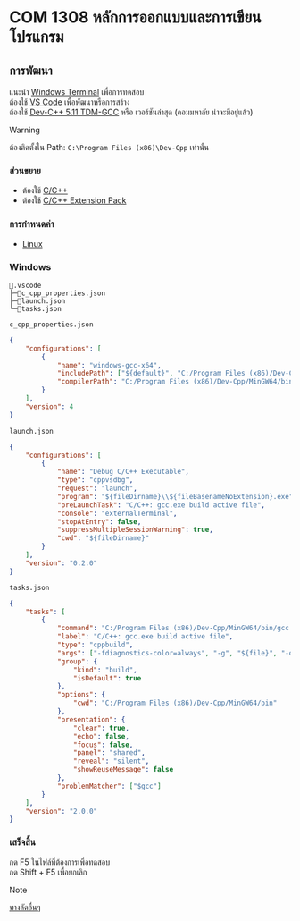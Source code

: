 # COM 1308 หลักการออกแบบและการเขียนโปรแกรม

## การพัฒนา

แนะนำ [Windows Terminal](https://www.microsoft.com/store/productid/9N0DX20HK701?ocid=pdpshare) เพื่อการทดสอบ<br>
ต้องใช้ [VS Code](https://code.visualstudio.com) เพื่อพัฒนาหรือการสร้าง<br>
ต้องใช้ [Dev-C++ 5.11 TDM-GCC](https://sourceforge.net/projects/orwelldevcpp/files/latest/download) หรือ เวอร์ชันล่าสุด (คอมมหาลัย น่าจะมีอยู่แล้ว)

<!-- prettier-ignore -->
> [!WARNING]
> ต้องติดตั้งใน Path: `C:\Program Files (x86)\Dev-Cpp` เท่านั้น

### ส่วนขยาย

-   ต้องใช้ [C/C++](https://marketplace.visualstudio.com/items?itemName=ms-vscode.cpptools)
-   ต้องใช้ [C/C++ Extension Pack](https://marketplace.visualstudio.com/items?itemName=ms-vscode.cpptools-extension-pack)
<!-- -   แนะนำ [.NET Runtime Install Tool](https://marketplace.visualstudio.com/items?itemName=ms-dotnettools.vscode-dotnet-runtime) -->

### การกำหนดค่า

-   [Linux](./README_LINUX.md)

### Windows

```text
📂.vscode
├─📄c_cpp_properties.json
├─📄launch.json
└─📄tasks.json
```

`c_cpp_properties.json`

```json
{
	"configurations": [
		{
			"name": "windows-gcc-x64",
			"includePath": ["${default}", "C:/Program Files (x86)/Dev-Cpp/MinGW64/**"],
			"compilerPath": "C:/Program Files (x86)/Dev-Cpp/MinGW64/bin/gcc.exe"
		}
	],
	"version": 4
}
```

`launch.json`

```json
{
	"configurations": [
		{
			"name": "Debug C/C++ Executable",
			"type": "cppvsdbg",
			"request": "launch",
			"program": "${fileDirname}\\${fileBasenameNoExtension}.exe",
			"preLaunchTask": "C/C++: gcc.exe build active file",
			"console": "externalTerminal",
			"stopAtEntry": false,
			"suppressMultipleSessionWarning": true,
			"cwd": "${fileDirname}"
		}
	],
	"version": "0.2.0"
}
```

`tasks.json`

```json
{
	"tasks": [
		{
			"command": "C:/Program Files (x86)/Dev-Cpp/MinGW64/bin/gcc.exe",
			"label": "C/C++: gcc.exe build active file",
			"type": "cppbuild",
			"args": ["-fdiagnostics-color=always", "-g", "${file}", "-o", "${fileDirname}\\${fileBasenameNoExtension}.exe"],
			"group": {
				"kind": "build",
				"isDefault": true
			},
			"options": {
				"cwd": "C:/Program Files (x86)/Dev-Cpp/MinGW64/bin"
			},
			"presentation": {
				"clear": true,
				"echo": false,
				"focus": false,
				"panel": "shared",
				"reveal": "silent",
				"showReuseMessage": false
			},
			"problemMatcher": ["$gcc"]
		}
	],
	"version": "2.0.0"
}
```

### เสร็จสิ้น

กด F5 ในไฟล์ที่ต้องการเพื่อทดสอบ<br>
กด Shift + F5 เพื่อยกเลิก

<!-- prettier-ignore -->
> [!NOTE]
> [ทางลัดอื่นๆ](https://code.visualstudio.com/docs/editor/debugging#_debug-actions)
